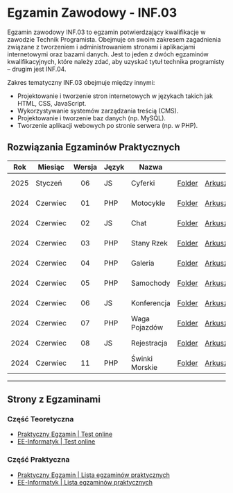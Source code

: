 # Egzamin Zawodowy - INF.03

Egzamin zawodowy INF.03 to egzamin potwierdzający kwalifikacje w zawodzie Technik Programista. Obejmuje on swoim zakresem zagadnienia związane z tworzeniem i administrowaniem stronami i aplikacjami internetowymi oraz bazami danych. Jest to jeden z dwóch egzaminów kwalifikacyjnych, które należy zdać, aby uzyskać tytuł technika programisty – drugim jest INF.04.

Zakres tematyczny INF.03 obejmuje między innymi:

- Projektowanie i tworzenie stron internetowych w językach takich jak HTML, CSS, JavaScript.
- Wykorzystywanie systemów zarządzania treścią (CMS).
- Projektowanie i tworzenie baz danych (np. MySQL).
- Tworzenie aplikacji webowych po stronie serwera (np. w PHP).

## Rozwiązania Egzaminów Praktycznych

| Rok  | Miesiąc  | Wersja | Język | Nazwa          |                             |                                                            |                                            |                                                        |
| ---- | -------- | :----: | ----- | -------------- | :-------------------------: | :--------------------------------------------------------: | :----------------------------------------: | :----------------------------------------------------: |
| 2025 | Styczeń  |   06   | JS    | Cyferki        | [Folder](inf_03_2025_01_06) | [Arkusz](inf_03_2025_01_06/inf_03_2025_01_06_SG_kolor.pdf) | [Pliki (ZIP)](inf_03_2025_01_06/pliki.zip) | [Rozwiązanie (ZIP)](inf_03_2025_01_06/rozwiazanie.zip) |
| 2024 | Czerwiec |   01   | PHP   | Motocykle      | [Folder](inf_03_2024_06_01) | [Arkusz](inf_03_2024_06_01/inf_03_2024_06_01_SG_kolor.pdf) | [Pliki (ZIP)](inf_03_2024_06_01/pliki.zip) | [Rozwiązanie (ZIP)](inf_03_2024_06_01/rozwiazanie.zip) |
| 2024 | Czerwiec |   02   | JS    | Chat           | [Folder](inf_03_2024_06_02) | [Arkusz](inf_03_2024_06_02/inf_03_2024_06_02_SG_kolor.pdf) | [Pliki (ZIP)](inf_03_2024_06_02/pliki.zip) | [Rozwiązanie (ZIP)](inf_03_2024_06_02/rozwiazanie.zip) |
| 2024 | Czerwiec |   03   | PHP   | Stany Rzek     | [Folder](inf_03_2024_06_03) | [Arkusz](inf_03_2024_06_03/inf_03_2024_06_03_SG_kolor.pdf) | [Pliki (ZIP)](inf_03_2024_06_03/pliki.zip) | [Rozwiązanie (ZIP)](inf_03_2024_06_03/rozwiazanie.zip) |
| 2024 | Czerwiec |   04   | PHP   | Galeria        | [Folder](inf_03_2024_06_04) | [Arkusz](inf_03_2024_06_04/inf_03_2024_06_04_SG_kolor.pdf) | [Pliki (ZIP)](inf_03_2024_06_04/pliki.zip) | [Rozwiązanie (ZIP)](inf_03_2024_06_04/rozwiazanie.zip) |
| 2024 | Czerwiec |   05   | PHP   | Samochody      | [Folder](inf_03_2024_06_05) | [Arkusz](inf_03_2024_06_05/inf_03_2024_06_05_SG_kolor.pdf) | [Pliki (ZIP)](inf_03_2024_06_05/pliki.zip) | [Rozwiązanie (ZIP)](inf_03_2024_06_05/rozwiazanie.zip) |
| 2024 | Czerwiec |   06   | JS    | Konferencja    | [Folder](inf_03_2024_06_06) | [Arkusz](inf_03_2024_06_06/inf_03_2024_06_06_SG_kolor.pdf) | [Pliki (ZIP)](inf_03_2024_06_06/pliki.zip) | [Rozwiązanie (ZIP)](inf_03_2024_06_06/rozwiazanie.zip) |
| 2024 | Czerwiec |   07   | PHP   | Waga Pojazdów  | [Folder](inf_03_2024_06_07) | [Arkusz](inf_03_2024_06_07/inf_03_2024_06_07_SG_kolor.pdf) | [Pliki (ZIP)](inf_03_2024_06_07/pliki.zip) | [Rozwiązanie (ZIP)](inf_03_2024_06_07/rozwiazanie.zip) |
| 2024 | Czerwiec |   08   | JS    | Rejestracja    | [Folder](inf_03_2024_06_08) | [Arkusz](inf_03_2024_06_08/inf_03_2024_06_08_SG_kolor.pdf) | [Pliki (ZIP)](inf_03_2024_06_08/pliki.zip) | [Rozwiązanie (ZIP)](inf_03_2024_06_08/rozwiazanie.zip) |
| 2024 | Czerwiec |   11   | PHP   | Świnki Morskie | [Folder](inf_03_2024_06_11) | [Arkusz](inf_03_2024_06_11/inf_03_2024_06_11_SG_kolor.pdf) | [Pliki (ZIP)](inf_03_2024_06_11/pliki.zip) | [Rozwiązanie (ZIP)](inf_03_2024_06_11/rozwiazanie.zip) |

---

## Strony z Egzaminami

### Część Teoretyczna

- [Praktyczny Egzamin | Test online](https://www.praktycznyegzamin.pl/inf03ee09e14/teoria/)
- [EE-Informatyk | Test online](https://ee-informatyk.pl/inf03-ee09/test-online/)

### Część Praktyczna

- [Praktyczny Egzamin | Lista egzaminów praktycznych](https://www.praktycznyegzamin.pl/inf03ee09e14/praktyka/)
- [EE-Informatyk | Lista egzaminów praktycznych](https://ee-informatyk.pl/inf03-ee09/praktyka/)

